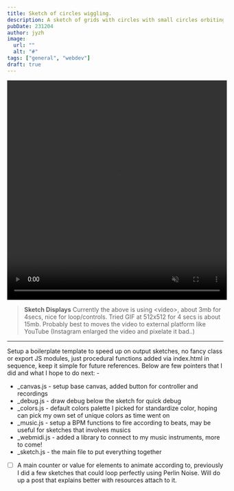 ```yaml
---
title: Sketch of circles wiggling.
description: A sketch of grids with circles with small circles orbiting within restlessly, it keeps wiggle-wiggle-wiggle-wiggle.
pubDate: 231204 
author: jyzh 
image:
  url: ""
  alt: "#"
tags: ["general", "webdev"]
draft: true
---
```


<video width="512" height="512" controls autoplay loop muted>
<source src="/sketch/231204-circles_goes_wiggling.mp4" type="video/mp4">
</video>

> **Sketch Displays**
> Currently the above is using \<video>, about 3mb for 4secs, nice for loop/controls.
> Tried GIF at 512x512 for 4 secs is about 15mb.
> Probably best to moves the video to external platform like YouTube (Instagram enlarged the video and pixelate it bad..)

---
Setup a boilerplate template to speed up on output sketches, no fancy class or export JS modules, just procedural functions added via index.html in sequence, keep it simple for future references. Below are few pointers that I did and what I hope to do next: -

- \_canvas.js - setup base canvas, added button for controller and recordings
- \_debug.js - draw debug below the sketch for quick debug
- \_colors.js - default colors palette I picked for standardize color, hoping can pick my own set of unique colors as time went on
- \_music.js - setup a BPM functions to fire according to beats, may be useful for sketches that involves musics
- \_webmidi.js - added a library to connect to my music instruments, more to come!
- \_sketch.js - the main file to put everything together

- [ ] A main counter or value for elements to animate according to, previously I did a few sketches that could loop perfectly using Perlin Noise. Will do up a post that explains better with resources attach to it.
